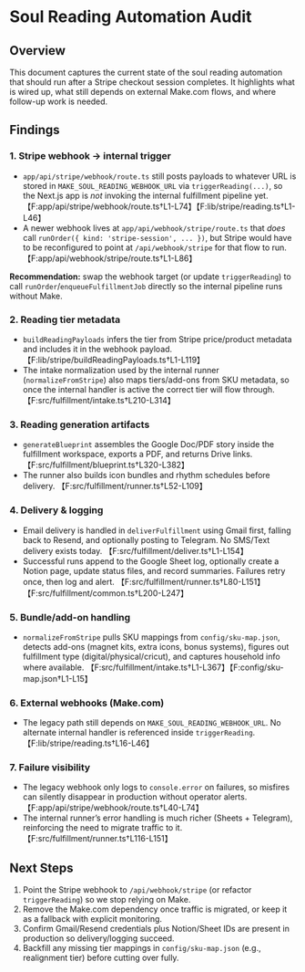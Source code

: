 # Soul Reading Automation Audit

## Overview
This document captures the current state of the soul reading automation that should run after a Stripe checkout session completes. It highlights what is wired up, what still depends on external Make.com flows, and where follow-up work is needed.

## Findings

### 1. Stripe webhook → internal trigger
- `app/api/stripe/webhook/route.ts` still posts payloads to whatever URL is stored in `MAKE_SOUL_READING_WEBHOOK_URL` via `triggerReading(...)`, so the Next.js app is *not* invoking the internal fulfillment pipeline yet. 【F:app/api/stripe/webhook/route.ts†L1-L74】【F:lib/stripe/reading.ts†L1-L46】
- A newer webhook lives at `app/api/webhook/stripe/route.ts` that *does* call `runOrder({ kind: 'stripe-session', ... })`, but Stripe would have to be reconfigured to point at `/api/webhook/stripe` for that flow to run. 【F:app/api/webhook/stripe/route.ts†L1-L86】

**Recommendation:** swap the webhook target (or update `triggerReading`) to call `runOrder`/`enqueueFulfillmentJob` directly so the internal pipeline runs without Make.

### 2. Reading tier metadata
- `buildReadingPayloads` infers the tier from Stripe price/product metadata and includes it in the webhook payload. 【F:lib/stripe/buildReadingPayloads.ts†L1-L119】
- The intake normalization used by the internal runner (`normalizeFromStripe`) also maps tiers/add-ons from SKU metadata, so once the internal handler is active the correct tier will flow through. 【F:src/fulfillment/intake.ts†L210-L314】

### 3. Reading generation artifacts
- `generateBlueprint` assembles the Google Doc/PDF story inside the fulfillment workspace, exports a PDF, and returns Drive links. 【F:src/fulfillment/blueprint.ts†L320-L382】
- The runner also builds icon bundles and rhythm schedules before delivery. 【F:src/fulfillment/runner.ts†L52-L109】

### 4. Delivery & logging
- Email delivery is handled in `deliverFulfillment` using Gmail first, falling back to Resend, and optionally posting to Telegram. No SMS/Text delivery exists today. 【F:src/fulfillment/deliver.ts†L1-L154】
- Successful runs append to the Google Sheet log, optionally create a Notion page, update status files, and record summaries. Failures retry once, then log and alert. 【F:src/fulfillment/runner.ts†L80-L151】【F:src/fulfillment/common.ts†L200-L247】

### 5. Bundle/add-on handling
- `normalizeFromStripe` pulls SKU mappings from `config/sku-map.json`, detects add-ons (magnet kits, extra icons, bonus systems), figures out fulfillment type (digital/physical/cricut), and captures household info where available. 【F:src/fulfillment/intake.ts†L1-L367】【F:config/sku-map.json†L1-L15】

### 6. External webhooks (Make.com)
- The legacy path still depends on `MAKE_SOUL_READING_WEBHOOK_URL`. No alternate internal handler is referenced inside `triggerReading`. 【F:lib/stripe/reading.ts†L16-L46】

### 7. Failure visibility
- The legacy webhook only logs to `console.error` on failures, so misfires can silently disappear in production without operator alerts. 【F:app/api/stripe/webhook/route.ts†L40-L74】
- The internal runner’s error handling is much richer (Sheets + Telegram), reinforcing the need to migrate traffic to it. 【F:src/fulfillment/runner.ts†L116-L151】

## Next Steps
1. Point the Stripe webhook to `/api/webhook/stripe` (or refactor `triggerReading`) so we stop relying on Make.
2. Remove the Make.com dependency once traffic is migrated, or keep it as a fallback with explicit monitoring.
3. Confirm Gmail/Resend credentials plus Notion/Sheet IDs are present in production so delivery/logging succeed.
4. Backfill any missing tier mappings in `config/sku-map.json` (e.g., realignment tier) before cutting over fully.

